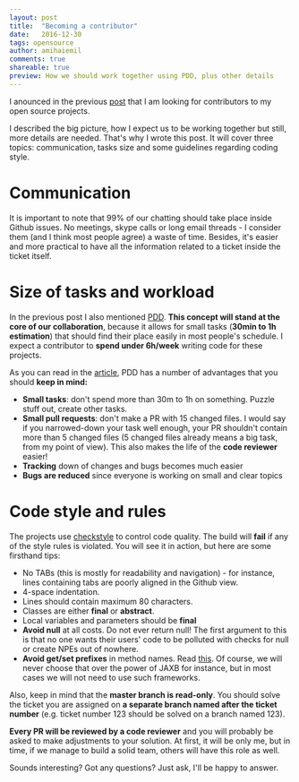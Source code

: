 ```yaml
---
layout: post
title:  "Becoming a contributor"
date:   2016-12-30
tags: opensource
author: amihaiemil
comments: true
shareable: true
preview: How we should work together using PDD, plus other details
---
```


I anounced in the previous [post](https://amihaiemil.github.io/2016/12/22/contributors-wanted.html) that I am looking for contributors to my open source projects.

I described the big picture, how I expect us to be working together  but still, more details are needed. That's why I wrote this post. It will cover three topics: communication, tasks size and some guidelines regarding coding style.

# Communication
It is important to note that 99% of our chatting should take place inside Github issues. No meetings, skype calls or long email threads - I consider them (and I think most people agree) a waste of time. Besides, it's easier and more practical to have all the information related to a ticket inside the ticket itself.

# Size of tasks and workload
In the previous post I also mentioned [PDD](http://www.yegor256.com/2009/03/04/pdd.html). **This concept will stand at the core of our collaboration**, because it allows for small tasks (**30min to 1h estimation**) that should find their place easily in most people's schedule. I expect a contributor to **spend under 6h/week** writing code for these projects.

As you can read in the [article](http://www.yegor256.com/2009/03/04/pdd.html), PDD has a number of advantages that you should **keep in mind:**

  - **Small tasks**: don't spend more than 30m to 1h on something. Puzzle stuff out, create other tasks.
  - **Small pull requests**: don't make a PR with 15 changed files. I would say if you narrowed-down your task well enough, your PR shouldn't contain more than 5 changed files (5 changed files already means a big task, from my point of view). This also makes the life of the **code reviewer** easier!
  - **Tracking** down of changes and bugs becomes much easier
  - **Bugs are reduced** since everyone is working on small and clear topics

# Code style and rules

The projects use [checkstyle](http://checkstyle.sourceforge.net/) to control
code quality. The build will **fail** if any of the style rules is violated. You will
see it in action, but here are some firsthand tips:

  - No TABs (this is mostly for readability and navigation) - for instance, lines containing
  tabs are poorly aligned in the Github view.
  - 4-space indentation.
  - Lines should contain maximum 80 characters.
  - Classes are either **final** or **abstract**.
  - Local variables and parameters should be **final**
  - **Avoid null** at all costs. Do not ever return null! The first argument to this is
  that no one wants their users' code to be polluted with checks for null or create NPEs
  out of nowhere.
  - **Avoid get/set prefixes** in method names. Read [this](http://www.yegor256.com/2014/09/16/getters-and-setters-are-evil.html). Of course,
  we will never choose that over the power of JAXB for instance, but in most cases we will
  not need to use such frameworks.

Also, keep in mind that the **master branch is read-only**. You should solve the ticket you are assigned on **a separate branch named after the ticket number** (e.g. ticket number 123 should be solved on a branch named 123).

**Every PR will be reviewed by a code reviewer** and you will probably
be asked to make adjustments to your solution. At first, it will be
only me, but in time, if we manage to build a solid team, others will have this role as well.

Sounds interesting? Got any questions? Just ask, I'll be happy to answer.
